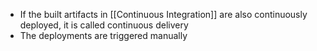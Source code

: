 - If the built artifacts in [[Continuous Integration]] are also continuously deployed, it is called continuous delivery
- The deployments are triggered manually